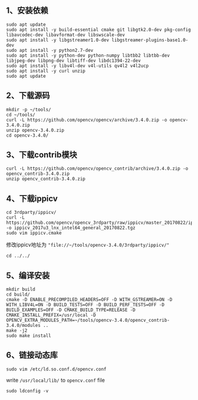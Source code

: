 ## 1、安装依赖
```
sudo apt update
sudo apt install -y build-essential cmake git libgtk2.0-dev pkg-config libavcodec-dev libavformat-dev libswscale-dev
sudo apt install -y libgstreamer1.0-dev libgstreamer-plugins-base1.0-dev
sudo apt install -y python2.7-dev
sudo apt install -y python-dev python-numpy libtbb2 libtbb-dev libjpeg-dev libpng-dev libtiff-dev libdc1394-22-dev
sudo apt install -y libv4l-dev v4l-utils qv4l2 v4l2ucp
sudo apt install -y curl unzip
sudo apt update
```
## 2、下载源码
```
mkdir -p ~/tools/
cd ~/tools/
curl -L https://github.com/opencv/opencv/archive/3.4.0.zip -o opencv-3.4.0.zip
unzip opencv-3.4.0.zip 
cd opencv-3.4.0/
```
## 3、下载contrib模块
```
curl -L https://github.com/opencv/opencv_contrib/archive/3.4.0.zip -o opencv_contrib-3.4.0.zip
unzip opencv_contrib-3.4.0.zip
```
## 4、下载ippicv
```
cd 3rdparty/ippicv/
curl -L https://github.com/opencv/opencv_3rdparty/raw/ippicv/master_20170822/ippicv/ippicv_2017u3_lnx_intel64_general_20170822.tgz -o ippicv_2017u3_lnx_intel64_general_20170822.tgz
sudo vim ippicv.cmake
```
修改ippicv地址为  ` "file://~/tools/opencv-3.4.0/3rdparty/ippicv/" `
```
cd ../../
```
## 5、编译安装
```
mkdir build
cd build/
cmake -D ENABLE_PRECOMPILED_HEADERS=OFF -D WITH_GSTREAMER=ON -D WITH_LIBV4L=ON -D BUILD_TESTS=OFF -D BUILD_PERF_TESTS=OFF -D BUILD_EXAMPLES=OFF -D CMAKE_BUILD_TYPE=RELEASE -D CMAKE_INSTALL_PREFIX=/usr/local -D OPENCV_EXTRA_MODULES_PATH=~/tools/opencv-3.4.0/opencv_contrib-3.4.0/modules ..
make -j2
sudo make install
```
## 6、链接动态库
```
sudo vim /etc/ld.so.conf.d/opencv.conf 
```
write  ` /usr/local/lib/ `  to  ` opencv.conf `  file
```
sudo ldconfig -v
```